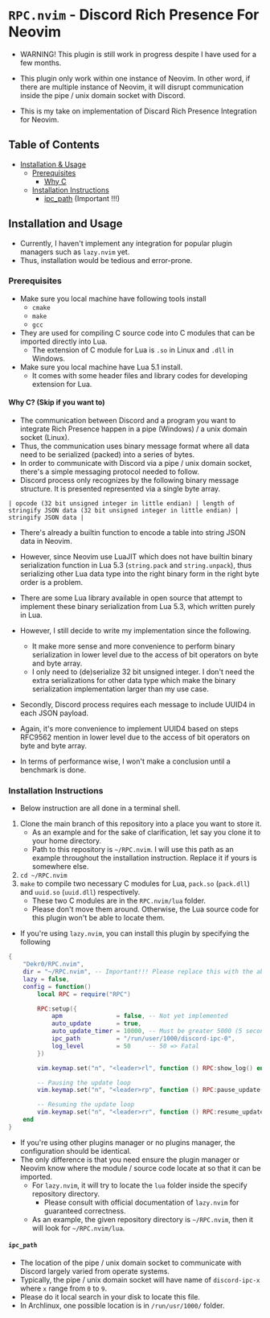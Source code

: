 # `RPC.nvim` - Discord Rich Presence For Neovim

- WARNING! This plugin is still work in progress despite I have used for a few months.

- This plugin only work within one instance of Neovim. In other word, if there are multiple instance of Neovim, it will disrupt communication inside the pipe / unix domain socket with Discord.

- This is my take on implementation of Discard Rich Presence Integration for Neovim.

## Table of Contents

- [Installation & Usage](#installation-and-usage)
    - [Prerequisites](#prerequisites)
        - [Why C](#why-c)
    - [Installation Instructions](#installation-instructions) 
        - [ipc_path](#ipc-path) (Important !!!)

## Installation and Usage <a name="installation-and-usage"></a>

- Currently, I haven't implement any integration for popular plugin managers such as `lazy.nvim` yet.
- Thus, installation would be tedious and error-prone.

### Prerequisites <a name="prerequisites"></a>

- Make sure you local machine have following tools install
    - `cmake`
    - `make`
    - `gcc`
- They are used for compiling C source code into C modules that can be imported directly into Lua.
    - The extension of C module for Lua is `.so` in Linux and `.dll` in Windows.
- Make sure you local machine have Lua 5.1 install.
    - It comes with some header files and library codes for developing extension for Lua.

#### Why C? (Skip if you want to) <a name="why-c"></a>

- The communication between Discord and a program you want to integrate Rich Presence happen in a pipe (Windows) / a unix domain socket (Linux).
- Thus, the communication uses binary message format where all data need to be serialized (packed) into a series of bytes.
- In order to communicate with Discord via a pipe / unix domain socket, there's a simple messaging protocol needed to follow.
- Discord process only recognizes by the following binary message structure. It is presented represented via a single byte array.
```
| opcode (32 bit unsigned integer in little endian) | length of stringify JSON data (32 bit unsigned integer in little endian) | stringify JSON data |
```
- There's already a builtin function to encode a table into string JSON data in Neovim.
- However, since Neovim use LuaJIT which does not have builtin binary serialization function in Lua 5.3 (`string.pack` and `string.unpack`), thus serializing other Lua data type into the right binary form in the right byte order is a problem.
- There are some Lua library available in open source that attempt to implement these binary serialization from Lua 5.3, which written purely in Lua.
- However, I still decide to write my implementation since the following.
    - It make more sense and more convenience to perform binary serialization in lower level due to the access of bit operators on byte and byte array.
    - I only need to (de)serialize 32 bit unsigned integer. I don't need the extra serializations for other data type which make the binary serialization implementation larger than my use case.

- Secondly, Discord process requires each message to include UUID4 in each JSON payload.
- Again, it's more convenience to implement UUID4 based on steps RFC9562 mention in lower level due to the access of bit operators on byte and byte array.

- In terms of performance wise, I won't make a conclusion until a benchmark is done. 

### Installation Instructions <a name="installation-instructions"></a>

- Below instruction are all done in a terminal shell.

1. Clone the main branch of this repository into a place you want to store it.
    - As an example and for the sake of clarification, let say you clone it to your home directory.
    - Path to this repository is `~/RPC.nvim`. I will use this path as an example throughout the installation instruction. Replace it if yours is somewhere else.
2. `cd ~/RPC.nvim`
3. `make` to compile two necessary C modules for Lua, `pack.so` (`pack.dll`) and `uuid.so` (`uuid.dll`) respectively.
    - These two C modules are in the `RPC.nvim/lua` folder.
    - Please don't move them around. Otherwise, the Lua source code for this plugin won't be able to locate them.
- If you're using `lazy.nvim`, you can install this plugin by specifying the following
```lua
{
    "Dekr0/RPC.nvim",
    dir = "~/RPC.nvim", -- Important!!! Please replace this with the absolute path of this repository in your local machine
    lazy = false,
    config = function()
        local RPC = require("RPC")

        RPC:setup({
            apm               = false, -- Not yet implemented
            auto_update       = true,
            auto_update_timer = 10000, -- Must be greater 5000 (5 seconds)
            ipc_path          = "/run/user/1000/discord-ipc-0",
            log_level         = 50     -- 50 => Fatal
        })

        vim.keymap.set("n", "<leader>rl", function () RPC:show_log() end)

        -- Pausing the update loop
        vim.keymap.set("n", "<leader>rp", function () RPC:pause_update() end)

        -- Resuming the update loop
        vim.keymap.set("n", "<leader>rr", function () RPC:resume_update() end)
    end
}
```
- If you're using other plugins manager or no plugins manager, the configuration should be identical.
- The only difference is that you need ensure the plugin manager or Neovim know where the module / source code locate at so that it can be imported.
    - For `lazy.nvim`, it will try to locate the `lua` folder inside the specify repository directory.
        - Please consult with official documentation of `lazy.nvim` for guaranteed correctness.
    - As an example, the given repository directory is `~/RPC.nvim`, then it will look for `~/RPC.nvim/lua`. 

#### `ipc_path` <a name="ipc-path"></a> 

- The location of the pipe / unix domain socket to communicate with Discord largely varied from operate systems.
- Typically, the pipe / unix domain socket will have name of `discord-ipc-x` where `x` range from `0` to `9`.
- Please do it local search in your disk to locate this file.
- In Archlinux, one possible location is in `/run/usr/1000/` folder.

